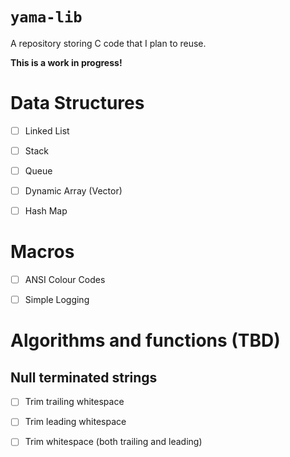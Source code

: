 # `yama-lib`

A repository storing C code that I plan to reuse.

**This is a work in progress!**


# Data Structures

-   [ ] Linked List
-   [ ] Stack
-   [ ] Queue
-   [ ] Dynamic Array (Vector)
-   [ ] Hash Map



# Macros

-   [ ] ANSI Colour Codes
-   [ ] Simple Logging



# Algorithms and functions (TBD)

## Null terminated strings

- [ ] Trim trailing whitespace
- [ ] Trim leading whitespace
- [ ] Trim whitespace (both trailing and leading)

